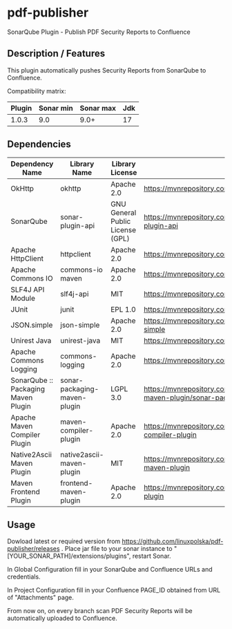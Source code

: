 # pdf-publisher
SonarQube Plugin - Publish PDF Security Reports to Confluence

## Description / Features

This plugin automatically pushes Security Reports from SonarQube to Confluence.

Compatibility matrix:

| Plugin | Sonar min | Sonar max | Jdk |
|--------|-----------|-----------|-----|
| 1.0.3  | 9.0       | 9.0+      | 17  |

## Dependencies

| Dependency Name | Library Name | Library License | Library URL |
|-----------------|--------------|-----------------|--------------|
| OkHttp	| okhttp | Apache 2.0 | https://mvnrepository.com/artifact/com.squareup.okhttp3/okhttp |
| SonarQube | sonar-plugin-api | GNU General Public License (GPL) | https://mvnrepository.com/artifact/org.sonarsource.sonarqube/sonar-plugin-api |
| Apache HttpClient | httpclient | Apache 2.0 | https://mvnrepository.com/artifact/org.apache.httpcomponents/httpclient | 
| Apache Commons IO | commons-io maven | Apache 2.0 | https://mvnrepository.com/artifact/commons-io/commons-io |
| SLF4J API Module | slf4j-api | MIT | https://mvnrepository.com/artifact/org.slf4j/slf4j-api |
| JUnit | junit | EPL 1.0 | https://mvnrepository.com/artifact/junit/junit |
| JSON.simple | json-simple | Apache 2.0 | https://mvnrepository.com/artifact/com.googlecode.json-simple/json-simple |
| Unirest Java | unirest-java | MIT | https://mvnrepository.com/artifact/com.mashape.unirest/unirest-java |
| Apache Commons Logging | commons-logging | Apache 2.0 | https://mvnrepository.com/artifact/commons-logging/commons-logging |
| SonarQube :: Packaging Maven Plugin | sonar-packaging-maven-plugin | LGPL 3.0 | https://mvnrepository.com/artifact/org.sonarsource.sonar-packaging-maven-plugin/sonar-packaging-maven-plugin |
| Apache Maven Compiler Plugin | maven-compiler-plugin | Apache 2.0 | https://mvnrepository.com/artifact/org.apache.maven.plugins/maven-compiler-plugin |
| Native2Ascii Maven Plugin | native2ascii-maven-plugin | MIT | https://mvnrepository.com/artifact/org.codehaus.mojo/native2ascii-maven-plugin |
| Maven Frontend Plugin | frontend-maven-plugin | Apache 2.0 | https://mvnrepository.com/artifact/com.github.eirslett/frontend-maven-plugin | 



## Usage

Dowload latest or required version from https://github.com/linuxpolska/pdf-publisher/releases .
Place jar file to your sonar instance to "[YOUR_SONAR_PATH]/extensions/plugins", restart Sonar.

In Global Configuration fill in your SonarQube and Confluence URLs and credentials.

In Project Configuration fill in your Confluence PAGE_ID obtained from URL of "Attachments" page.

From now on, on every branch scan PDF Security Reports will be automatically uploaded to Confluence.
